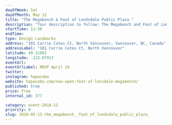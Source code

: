 ```yaml
---
dayOfWeek: Sat
dayOfMonth: May 12
title: "The Megabench & Foot of Londsdale Public Plaza "
description: "Tour description to follow: The Megabench and Foot of Lonsdale Public Plaza by Hapa Collaborative. Hapa is a landscape architecture and urban design practice established with placemaking, attentiveness and collaboration in mind."
startTime: 12:30
endTime: 
type: Design Landmarks
address: "101 Carrie Cates Ct, North Vancouver, Vancouver, BC, Canada"
addressLabel: "101 Carrie Cates Ct, North Vancouver"
latitude: 49.31081
longitude: -123.07913
eventUrl: 
eventUrlLabel: RRVP April 24
twitter: 
instagram: hapacobo
website: hapacobo.com/now-open-foot-of-lonsdale-megabench/
published: true
price: Free
internal_id: 377

category: event-2018-12
priority: 0
slug: 2018-05-12-the_megabench__foot_of_londsdale_public_plaza_
---
```


